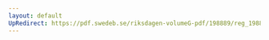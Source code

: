 ```yaml
---
layout: default
UpRedirect: https://pdf.swedeb.se/riksdagen-volumeG-pdf/198889/reg_198889__reg_02/reg_198889__reg_02_0023.pdf
---
```

